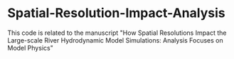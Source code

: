 # Spatial-Resolution-Impact-Analysis
This code is related to the manuscript "How Spatial Resolutions Impact the Large-scale River Hydrodynamic Model Simulations: Analysis Focuses on Model Physics"
